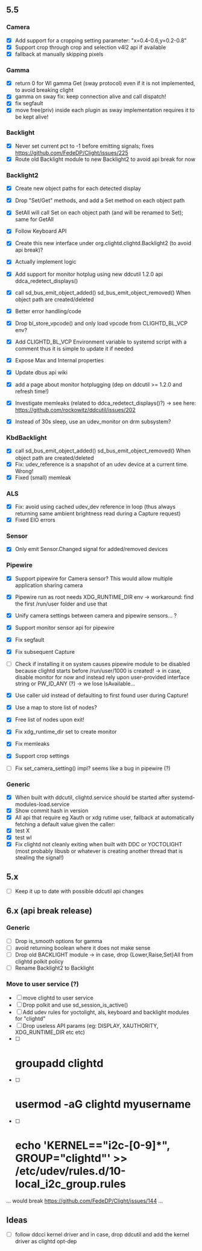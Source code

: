 ## 5.5

### Camera
- [x] Add support for a cropping setting parameter: "x=0.4-0.6,y=0.2-0.8"
- [x] Support crop through crop and selection v4l2 api if available
- [x] fallback at manually skipping pixels

### Gamma
- [x] return 0 for Wl gamma Get (sway protocol) even if it is not implemented, to avoid breaking clight
- [x] gamma on sway fix: keep connection alive and call dispatch!
- [x] fix segfault 
- [x] move free(priv) inside each plugin as sway implementation requires it to be kept alive!

### Backlight
- [x] Never set current pct to -1 before emitting signals; fixes https://github.com/FedeDP/Clight/issues/225
- [x] Route old Backlight module to new Backlight2 to avoid api break for now

### Backlight2
- [x] Create new object paths for each detected display
- [x] Drop "Set/Get" methods, and add a Set method on each object path
- [x] SetAll will call Set on each object path (and will be renamed to Set); same for GetAll
- [x] Follow Keyboard API
- [x] Create this new interface under org.clightd.clightd.Backlight2 (to avoid api break)?
- [x] Actually implement logic
- [x] Add support for monitor hotplug using new ddcutil 1.2.0 api ddca_redetect_displays()

- [x] call sd_bus_emit_object_added() sd_bus_emit_object_removed() When object path are created/deleted

- [x] Better error handling/code
- [x] Drop bl_store_vpcode() and only load vpcode from CLIGHTD_BL_VCP env?
- [x] Add CLIGHTD_BL_VCP Environment variable to systemd script with a comment thus it is simple to update it if needed
- [x] Expose Max and Internal properties
- [x] Update dbus api wiki
- [x] add a page about monitor hotplugging (dep on ddcutil >= 1.2.0 and refresh time!)
- [x] Investigate memleaks (related to ddca_redetect_displays()?) -> see here: https://github.com/rockowitz/ddcutil/issues/202
- [x] Instead of 30s sleep, use an udev_monitor on drm subsystem?

### KbdBacklight
- [x] call sd_bus_emit_object_added() sd_bus_emit_object_removed() When object path are created/deleted
- [x] Fix: udev_reference is a snapshot of an udev device at a current time. Wrong!
- [x] Fixed (small) memleak

### ALS
- [x] Fix: avoid using cached udev_dev reference in loop (thus always returning same ambient brightness read during a Capture request)
- [x] Fixed EIO errors

### Sensor
- [x] Only emit Sensor.Changed signal for added/removed devices

### Pipewire
- [x] Support pipewire for Camera sensor? This would allow multiple application sharing camera
- [x] Pipewire run as root needs XDG_RUNTIME_DIR env -> workaround: find the first /run/user folder and use that
- [x] Unify camera settings between camera and pipewire sensors... ?
- [x] Support monitor sensor api for pipewire
- [x] Fix segfault
- [x] Fix subsequent Capture
- [ ] Check if installing it on system causes pipewire module to be disabled because clightd starts before /run/user/1000 is created!
-> in case, disable monitor for now and instead rely upon user-provided interface string or PW_ID_ANY (?) -> we lose IsAvailable...
- [x] Use caller uid instead of defaulting to first found user during Capture!
- [x] Use a map to store list of nodes?
- [x] Free list of nodes upon exit!
- [x] Fix xdg_runtime_dir set to create monitor
- [x] Fix memleaks
- [x] Support crop settings
- [ ] Fix set_camera_setting() impl? seems like a bug in pipewire (?)


### Generic
- [x] When built with ddcutil, clightd.service should be started after systemd-modules-load.service
- [x] Show commit hash in version
- [x] All api that require eg Xauth or xdg rutime user, fallback at automatically fetching a default value given the caller:
- [x] test X
- [x] test wl
- [x] Fix clightd not cleanly exiting when built with DDC or YOCTOLIGHT (most probably libusb or whatever is creating another thread that is stealing the signal!)

## 5.x
- [ ] Keep it up to date with possible ddcutil api changes

## 6.x (api break release)

### Generic
- [ ] Drop is_smooth options for gamma
- [ ] avoid returning boolean where it does not make sense
- [ ] Drop old BACKLIGHT module -> in case, drop {Lower,Raise,Set}All from clightd polkit policy
- [ ] Rename Backlight2 to Backlight

### Move to user service (?)
- [ ] move clightd to user service
- [ ] Drop polkit and use sd_session_is_active() 
- [ ] Add udev rules for yoctolight, als, keyboard and backlight modules for "clightd" 
- [ ] Drop useless API params (eg: DISPLAY, XAUTHORITY, XDG_RUNTIME_DIR etc etc)
- [ ] # groupadd clightd
- [ ] # usermod -aG clightd myusername
- [ ] # echo 'KERNEL=="i2c-[0-9]*", GROUP="clightd"' >> /etc/udev/rules.d/10-local_i2c_group.rules
... would break https://github.com/FedeDP/Clight/issues/144 ...

## Ideas
- [ ] follow ddcci kernel driver and in case, drop ddcutil and add the kernel driver as clightd opt-dep
